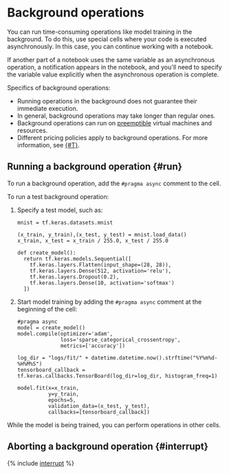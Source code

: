 # Background operations

You can run time-consuming operations like model training in the background. To do this, use special cells where your code is executed asynchronously. In this case, you can continue working with a notebook.

If another part of a notebook uses the same variable as an asynchronous operation, a notification appears in the notebook, and you'll need to specify the variable value explicitly when the asynchronous operation is complete.

Specifics of background operations:

* Running operations in the background does not guarantee their immediate execution.
* In general, background operations may take longer than regular ones.
* Background operations can run on [preemptible](../../compute/concepts/preemptible-vm.md) virtual machines and resources.
* Different pricing policies apply to background operations. For more information, see [{#T}](../pricing.md).

## Running a background operation {#run}

To run a background operation, add the `#pragma async` comment to the cell.

To run a test background operation:

1. Specify a test model, such as:

	```
	mnist = tf.keras.datasets.mnist

	(x_train, y_train),(x_test, y_test) = mnist.load_data()
	x_train, x_test = x_train / 255.0, x_test / 255.0

	def create_model():
	  return tf.keras.models.Sequential([
	    tf.keras.layers.Flatten(input_shape=(28, 28)),
	    tf.keras.layers.Dense(512, activation='relu'),
	    tf.keras.layers.Dropout(0.2),
	    tf.keras.layers.Dense(10, activation='softmax')
	  ])
	```

1. Start model training by adding the `#pragma async` comment at the beginning of the cell:

	```
	#pragma async
	model = create_model()
	model.compile(optimizer='adam',
	              loss='sparse_categorical_crossentropy',
	              metrics=['accuracy'])

	log_dir = "logs/fit/" + datetime.datetime.now().strftime("%Y%m%d-%H%M%S")
	tensorboard_callback = tf.keras.callbacks.TensorBoard(log_dir=log_dir, histogram_freq=1)

	model.fit(x=x_train, 
	          y=y_train, 
	          epochs=5, 
	          validation_data=(x_test, y_test), 
	          callbacks=[tensorboard_callback])
	```

While the model is being trained, you can perform operations in other cells.

## Aborting a background operation {#interrupt}

{% include [interrupt](../../_includes/datasphere/interrupt-cell.md) %}